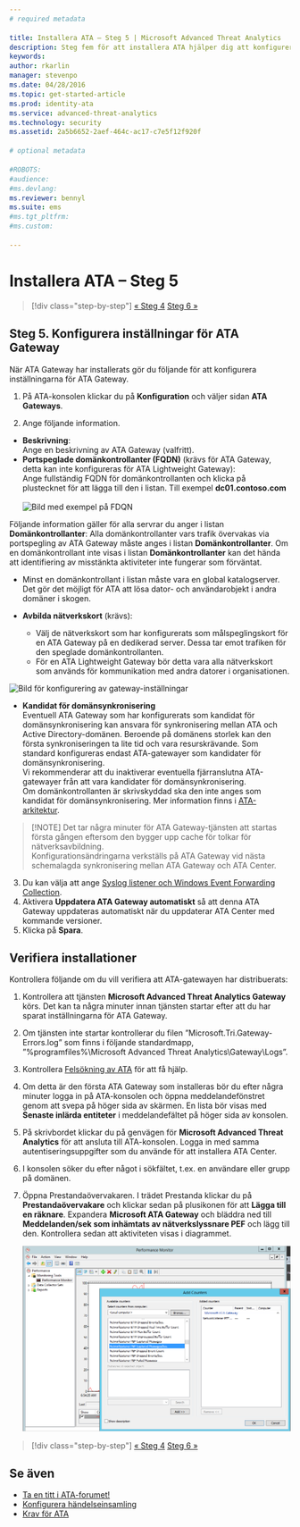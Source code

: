 ```yaml
---
# required metadata

title: Installera ATA – Steg 5 | Microsoft Advanced Threat Analytics
description: Steg fem för att installera ATA hjälper dig att konfigurera inställningar för ATA Gateway.
keywords:
author: rkarlin
manager: stevenpo
ms.date: 04/28/2016
ms.topic: get-started-article
ms.prod: identity-ata
ms.service: advanced-threat-analytics
ms.technology: security
ms.assetid: 2a5b6652-2aef-464c-ac17-c7e5f12f920f

# optional metadata

#ROBOTS:
#audience:
#ms.devlang:
ms.reviewer: bennyl
ms.suite: ems
#ms.tgt_pltfrm:
#ms.custom:

---
```


# Installera ATA – Steg 5

>[!div class="step-by-step"] [« Steg 4](install-ata-step4.md)
[Steg 6 »](install-ata-step6.md)


## Steg 5. Konfigurera inställningar för ATA Gateway
När ATA Gateway har installerats gör du följande för att konfigurera inställningarna för ATA Gateway.

1.  På ATA-konsolen klickar du på **Konfiguration** och väljer sidan **ATA Gateways**.

2.  Ange följande information.

  - **Beskrivning**: <br>Ange en beskrivning av ATA Gateway (valfritt).
  - **Portspeglade domänkontrollanter (FQDN)** (krävs för ATA Gateway, detta kan inte konfigureras för ATA Lightweight Gateway): <br>Ange fullständig FQDN för domänkontrollanten och klicka på plustecknet för att lägga till den i listan. Till exempel  **dc01.contoso.com**<br /><br />![Bild med exempel på FDQN](media/ATAGWDomainController.png)

Följande information gäller för alla servrar du anger i listan **Domänkontrollanter**: Alla domänkontrollanter vars trafik övervakas via portspegling av ATA Gateway måste anges i listan **Domänkontrollanter**. Om en domänkontrollant inte visas i listan **Domänkontrollanter** kan det hända att identifiering av misstänkta aktiviteter inte fungerar som förväntat.
- Minst en domänkontrollant i listan måste vara en global katalogserver. Det gör det möjligt för ATA att lösa dator- och användarobjekt i andra domäner i skogen.

 - **Avbilda nätverkskort** (krävs):<br>
     - Välj de nätverkskort som har konfigurerats som målspeglingskort för en ATA Gateway på en dedikerad server. Dessa tar emot trafiken för den speglade domänkontrollanten.
     - För en ATA Lightweight Gateway bör detta vara alla nätverkskort som används för kommunikation med andra datorer i organisationen.

![Bild för konfigurering av gateway-inställningar](media/ATA-Config-GW-Settings.jpg)

 - **Kandidat för domänsynkronisering**<br>
Eventuell ATA Gateway som har konfigurerats som kandidat för domänsynkronisering kan ansvara för synkronisering mellan ATA och Active Directory-domänen. Beroende på domänens storlek kan den första synkroniseringen ta lite tid och vara resurskrävande. Som standard konfigureras endast ATA-gatewayer som kandidater för domänsynkronisering. <br>Vi rekommenderar att du inaktiverar eventuella fjärranslutna ATA-gatewayer från att vara kandidater för domänsynkronisering.<br>Om domänkontrollanten är skrivskyddad ska den inte anges som kandidat för domänsynkronisering. Mer information finns i [ATA-arkitektur](/advanced-threat-analytics/plan-design/ata-architecture#ata-lightweight-gateway-features).

> [!NOTE] Det tar några minuter för ATA Gateway-tjänsten att startas första gången eftersom den bygger upp cache för tolkar för nätverksavbildning.<br>
Konfigurationsändringarna verkställs på ATA Gateway vid nästa schemalagda synkronisering mellan ATA Gateway och ATA Center.



    

3. Du kan välja att ange [Syslog listener och Windows Event Forwarding Collection](configure-event-collection.md). 
4. Aktivera **Uppdatera ATA Gateway automatiskt** så att denna ATA Gateway uppdateras automatiskt när du uppdaterar ATA Center med kommande versioner.
3.  Klicka på **Spara**.


## Verifiera installationer
Kontrollera följande om du vill verifiera att ATA-gatewayen har distribuerats:

1.  Kontrollera att tjänsten **Microsoft Advanced Threat Analytics Gateway** körs. Det kan ta några minuter innan tjänsten startar efter att du har sparat inställningarna för ATA Gateway.

2.  Om tjänsten inte startar kontrollerar du filen ”Microsoft.Tri.Gateway-Errors.log” som finns i följande standardmapp, ”%programfiles%\Microsoft Advanced Threat Analytics\Gateway\Logs”.

3.  Kontrollera [Felsökning av ATA](/advanced-threat-analytics/troubleshoot/troubleshooting-ata-known-errors) för att få hjälp.

4.  Om detta är den första ATA Gateway som installeras bör du efter några minuter logga in på ATA-konsolen och öppna meddelandefönstret genom att svepa på höger sida av skärmen. En lista bör visas med **Senaste inlärda entiteter** i meddelandefältet på höger sida av konsolen.

5.  På skrivbordet klickar du på genvägen för **Microsoft Advanced Threat Analytics** för att ansluta till ATA-konsolen. Logga in med samma autentiseringsuppgifter som du använde för att installera ATA Center.
6.  I konsolen söker du efter något i sökfältet, t.ex. en användare eller grupp på domänen.
7.  Öppna Prestandaövervakaren. I trädet Prestanda klickar du på **Prestandaövervakare** och klickar sedan på plusikonen för att **Lägga till en räknare**. Expandera **Microsoft ATA Gateway** och bläddra ned till **Meddelanden/sek som inhämtats av nätverkslyssnare PEF** och lägg till den. Kontrollera sedan att aktiviteten visas i diagrammet.

    ![Bild av hur du lägger till prestandaräknare](media/ATA-performance-monitoring-add-counters.png)


>[!div class="step-by-step"] [« Steg 4](install-ata-step4.md)
[Steg 6 »](install-ata-step6.md)

## Se även

- [Ta en titt i ATA-forumet!](https://social.technet.microsoft.com/Forums/security/en-US/home?forum=mata)
- [Konfigurera händelseinsamling](configure-event-collection.md)
- [Krav för ATA](/advanced-threat-analytics/plan-design/ata-prerequisites)



<!--HONumber=May16_HO3-->


